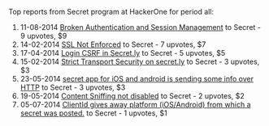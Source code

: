 Top reports from Secret program at HackerOne for period all:

1. 11-08-2014 [Broken Authentication and Session Management](https://hackerone.com/reports/23579) to Secret - 9 upvotes, $9
2. 14-02-2014 [SSL Not Enforced](https://hackerone.com/reports/1425) to Secret - 7 upvotes, $7
3. 17-04-2014 [Login CSRF in Secret.ly](https://hackerone.com/reports/7936) to Secret - 5 upvotes, $5
4. 15-02-2014 [Strict Transport Security on secret.ly](https://hackerone.com/reports/1498) to Secret - 3 upvotes, $3
5. 23-05-2014 [secret app for iOS and android is sending some info over HTTP](https://hackerone.com/reports/12977) to Secret - 3 upvotes, $3
6. 19-05-2014 [Content Sniffing not disabled](https://hackerone.com/reports/12506) to Secret - 2 upvotes, $2
7. 05-07-2014 [ClientId gives away platform (iOS/Android) from which a secret was posted.](https://hackerone.com/reports/19210) to Secret - 1 upvotes, $1

